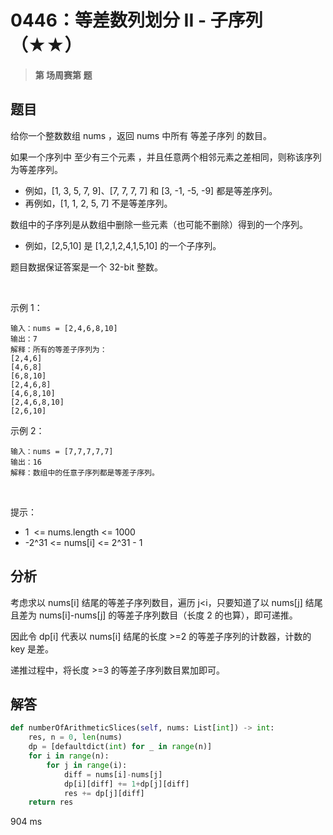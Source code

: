 # 0446：等差数列划分 II - 子序列（★★）


> **第  场周赛第  题**

## 题目

给你一个整数数组 nums ，返回 nums 中所有 等差子序列 的数目。

如果一个序列中 至少有三个元素 ，并且任意两个相邻元素之差相同，则称该序列为等差序列。
- 例如，[1, 3, 5, 7, 9]、[7, 7, 7, 7] 和 [3, -1, -5, -9] 都是等差序列。
- 再例如，[1, 1, 2, 5, 7] 不是等差序列。

数组中的子序列是从数组中删除一些元素（也可能不删除）得到的一个序列。
- 例如，[2,5,10] 是 [1,2,1,2,4,1,5,10] 的一个子序列。

题目数据保证答案是一个 32-bit 整数。

 

示例 1：

    输入：nums = [2,4,6,8,10]
    输出：7
    解释：所有的等差子序列为：
    [2,4,6]
    [4,6,8]
    [6,8,10]
    [2,4,6,8]
    [4,6,8,10]
    [2,4,6,8,10]
    [2,6,10]
示例 2：

    输入：nums = [7,7,7,7,7]
    输出：16
    解释：数组中的任意子序列都是等差子序列。
 

提示：
- 1  <= nums.length <= 1000
- -2^31 <= nums[i] <= 2^31 - 1



## 分析

考虑求以 nums[i] 结尾的等差子序列数目，遍历 j<i，只要知道了以 nums[j] 结尾且差为 nums[i]-nums[j] 
的等差子序列数目（长度 2 的也算），即可递推。

因此令 dp[i] 代表以 nums[i] 结尾的长度 >=2 的等差子序列的计数器，计数的 key 是差。

递推过程中，将长度 >=3 的等差子序列数目累加即可。

## 解答

```python
def numberOfArithmeticSlices(self, nums: List[int]) -> int:
    res, n = 0, len(nums)
    dp = [defaultdict(int) for _ in range(n)]
    for i in range(n):
        for j in range(i):
            diff = nums[i]-nums[j]
            dp[i][diff] += 1+dp[j][diff]
            res += dp[j][diff]
    return res
```
904 ms


